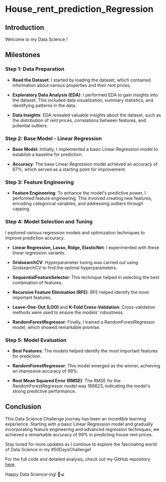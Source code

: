 # House_rent_prediction_Regression

## Introduction

Welcome to my Data Science ! 

## Milestones

### Step 1: Data Preparation

- **Read the Dataset**: I started by loading the dataset, which contained information about various properties and their rent prices.

- **Exploratory Data Analysis (EDA)**: I performed EDA to gain insights into the dataset. This included data visualization, summary statistics, and identifying patterns in the data.

- **Data Insights**: EDA revealed valuable insights about the dataset, such as the distribution of rent prices, correlations between features, and potential outliers.

### Step 2: Base Model - Linear Regression

- **Base Model**: Initially, I implemented a basic Linear Regression model to establish a baseline for prediction.

- **Accuracy**: The base Linear Regression model achieved an accuracy of 67%, which served as a starting point for improvement.

### Step 3: Feature Engineering

- **Feature Engineering**: To enhance the model's predictive power, I performed feature engineering. This involved creating new features, encoding categorical variables, and addressing outliers through capping.

### Step 4: Model Selection and Tuning

I explored various regression models and optimization techniques to improve prediction accuracy.

- **Linear Regression, Lasso, Ridge, ElasticNet**: I experimented with these linear regression variants.

- **GridsearchCV**: Hyperparameter tuning was carried out using GridsearchCV to find the optimal hyperparameters.

- **SequentialFeatureSelector**: This technique helped in selecting the best combination of features.

- **Recursive Feature Elimination (RFE)**: RFE helped identify the most important features.

- **Leave-One-Out (LOO)** and **K-Fold Cross-Validation**: Cross-validation methods were used to ensure the models' robustness.

- **RandomForestRegressor**: Finally, I trained a RandomForestRegressor model, which showed remarkable promise.

### Step 5: Model Evaluation

- **Best Features**: The models helped identify the most important features for prediction.

- **RandomForestRegressor**: This model emerged as the winner, achieving an impressive accuracy of 99%.

- **Root Mean Squared Error (RMSE)**: The RMSE for the RandomForestRegressor model was 186623, indicating the model's strong predictive performance.

## Conclusion

This Data Science Challenge journey has been an incredible learning experience. Starting with a basic Linear Regression model and gradually incorporating feature engineering and advanced regression techniques, we achieved a remarkable accuracy of 99% in predicting house rent prices.

Stay tuned for more updates as I continue to explore the fascinating world of Data Science in my #50DaysChallenge!

For the full code and detailed analysis, check out my GitHub repository [here](insert_github_link_here).

Happy Data Science-ing! 🚀📊
